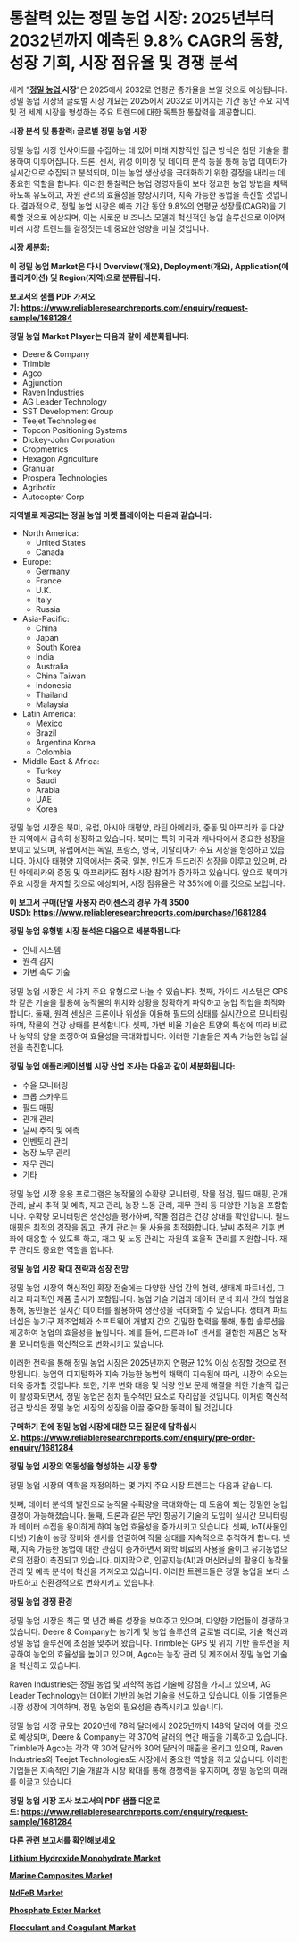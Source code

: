 <p><h1>통찰력 있는 정밀 농업 시장: 2025년부터 2032년까지 예측된 9.8% CAGR의 동향, 성장 기회, 시장 점유율 및 경쟁 분석</h1></p><p>세계 "<strong><a href="https://www.reliableresearchreports.com/precision-farming-nbsp--r1681284?utm_campaign=106&utm_medium=8&utm_source=Github&utm_content=ia&utm_term=18032025&utm_id=precision-farming">정밀 농업&nbsp;</a></strong><strong>시장</strong>"은 2025에서 2032로 연평균 증가율을 보일 것으로 예상됩니다. 정밀 농업 시장의 글로벌 시장 개요는 2025에서 2032로 이어지는 기간 동안 주요 지역 및 전 세계 시장을 형성하는 주요 트렌드에 대한 독특한 통찰력을 제공합니다.</p>
<p><strong>시장 분석 및 통찰력: 글로벌 정밀 농업 시장</strong></p>
<p><p>정밀 농업 시장 인사이트를 수집하는 데 있어 미래 지향적인 접근 방식은 첨단 기술을 활용하여 이루어집니다. 드론, 센서, 위성 이미징 및 데이터 분석 등을 통해 농업 데이터가 실시간으로 수집되고 분석되며, 이는 농업 생산성을 극대화하기 위한 결정을 내리는 데 중요한 역할을 합니다. 이러한 통찰력은 농업 경영자들이 보다 정교한 농업 방법을 채택하도록 유도하고, 자원 관리의 효율성을 향상시키며, 지속 가능한 농업을 촉진할 것입니다. 결과적으로, 정밀 농업 시장은 예측 기간 동안 9.8%의 연평균 성장률(CAGR)을 기록할 것으로 예상되며, 이는 새로운 비즈니스 모델과 혁신적인 농업 솔루션으로 이어져 미래 시장 트렌드를 결정짓는 데 중요한 영향을 미칠 것입니다.</p><a href="%7CAUTHORITHY_DOMAIN_URL%7C?utm_campaign=106&utm_medium=8&utm_source=Github&utm_content=ia&utm_term=18032025&utm_id=precision-farming"></a></p>
<p><strong>시장 세분화:</strong></p>
<p><strong>이 정밀 농업 Market은 다시 Overview(개요), Deployment(개요), Application(애플리케이션) 및 Region(지역)으로 분류됩니다.</strong></p>
<p><strong>보고서의 샘플 PDF 가져오기:&nbsp;<a href="https://www.reliableresearchreports.com/enquiry/request-sample/1681284?utm_campaign=106&utm_medium=8&utm_source=Github&utm_content=ia&utm_term=18032025&utm_id=precision-farming">https://www.reliableresearchreports.com/enquiry/request-sample/1681284</a></strong><strong></strong></p>
<p><strong>정밀 농업 Market Player는 다음과 같이 세분화됩니다:</strong></p>
<p><ul><li>Deere & Company</li><li>Trimble</li><li>Agco</li><li>Agjunction</li><li>Raven Industries</li><li>AG Leader Technology</li><li>SST Development Group</li><li>Teejet Technologies</li><li>Topcon Positioning Systems</li><li>Dickey-John Corporation</li><li>Cropmetrics</li><li>Hexagon Agriculture</li><li>Granular</li><li>Prospera Technologies</li><li>Agribotix</li><li>Autocopter Corp</li></ul></p>
<p><strong>지역별로 제공되는 정밀 농업 마켓 플레이어는 다음과 같습니다:</strong></p>
<p><ul>
    <li>
        North America:
        <ul>
            <li>United States</li>
            <li>Canada</li>
        </ul>
    </li>
    <li>
        Europe:
        <ul>
            <li>Germany</li>
            <li>France</li>
            <li>U.K.</li>
            <li>Italy</li>
            <li>Russia</li>
        </ul>
    </li>
    <li>
        Asia-Pacific:
        <ul>
            <li>China</li>
            <li>Japan</li>
            <li>South Korea</li>
            <li>India</li>
            <li>Australia</li>
            <li>China Taiwan</li>
            <li>Indonesia</li>
            <li>Thailand</li>
            <li>Malaysia</li>
        </ul>
    </li>
    <li>
        Latin America:
        <ul>
            <li>Mexico</li>
            <li>Brazil</li>
            <li>Argentina Korea</li>
            <li>Colombia</li>
        </ul>
    </li>
    <li>
        Middle East & Africa:
        <ul>
            <li>Turkey</li>
            <li>Saudi</li>
            <li>Arabia</li>
            <li>UAE</li>
            <li>Korea</li>
        </ul>
    </li>
    </ul></p>
<p><p>정밀 농업 시장은 북미, 유럽, 아시아 태평양, 라틴 아메리카, 중동 및 아프리카 등 다양한 지역에서 급속히 성장하고 있습니다. 북미는 특히 미국과 캐나다에서 중요한 성장을 보이고 있으며, 유럽에서는 독일, 프랑스, 영국, 이탈리아가 주요 시장을 형성하고 있습니다. 아시아 태평양 지역에서는 중국, 일본, 인도가 두드러진 성장을 이루고 있으며, 라틴 아메리카와 중동 및 아프리카도 점차 시장 참여가 증가하고 있습니다. 앞으로 북미가 주요 시장을 차지할 것으로 예상되며, 시장 점유율은 약 35%에 이를 것으로 보입니다.</p></p>
<p><strong>이 보고서 구매(단일 사용자 라이센스의 경우 가격 3500 USD):&nbsp;<a href="https://www.reliableresearchreports.com/purchase/1681284?utm_campaign=106&utm_medium=8&utm_source=Github&utm_content=ia&utm_term=18032025&utm_id=precision-farming">https://www.reliableresearchreports.com/purchase/1681284</a></strong></p>
<p><strong>정밀 농업 유형별 시장 분석은 다음으로 세분화됩니다:</strong></p>
<p><ul><li>안내 시스템</li><li>원격 감지</li><li>가변 속도 기술</li></ul></p>
<p><p>정밀 농업 시장은 세 가지 주요 유형으로 나눌 수 있습니다. 첫째, 가이드 시스템은 GPS와 같은 기술을 활용해 농작물의 위치와 상황을 정확하게 파악하고 농업 작업을 최적화합니다. 둘째, 원격 센싱은 드론이나 위성을 이용해 필드의 상태를 실시간으로 모니터링하며, 작물의 건강 상태를 분석합니다. 셋째, 가변 비율 기술은 토양의 특성에 따라 비료나 농약의 양을 조정하여 효율성을 극대화합니다. 이러한 기술들은 지속 가능한 농업 실천을 촉진합니다.</p></p>
<p><strong>정밀 농업 애플리케이션별 시장 산업 조사는 다음과 같이 세분화됩니다:</strong></p>
<p><ul><li>수율 모니터링</li><li>크롭 스카우트</li><li>필드 매핑</li><li>관개 관리</li><li>날씨 추적 및 예측</li><li>인벤토리 관리</li><li>농장 노무 관리</li><li>재무 관리</li><li>기타</li></ul></p>
<p><p>정밀 농업 시장 응용 프로그램은 농작물의 수확량 모니터링, 작물 점검, 필드 매핑, 관개 관리, 날씨 추적 및 예측, 재고 관리, 농장 노동 관리, 재무 관리 등 다양한 기능을 포함합니다. 수확량 모니터링은 생산성을 평가하며, 작물 점검은 건강 상태를 확인합니다. 필드 매핑은 최적의 경작을 돕고, 관개 관리는 물 사용을 최적화합니다. 날씨 추적은 기후 변화에 대응할 수 있도록 하고, 재고 및 노동 관리는 자원의 효율적 관리를 지원합니다. 재무 관리도 중요한 역할을 합니다.</p></p>
<p><strong>정밀 농업 시장 확대 전략과 성장 전망</strong></p>
<p><p>정밀 농업 시장의 혁신적인 확장 전술에는 다양한 산업 간의 협력, 생태계 파트너십, 그리고 파괴적인 제품 출시가 포함됩니다. 농업 기술 기업과 데이터 분석 회사 간의 협업을 통해, 농민들은 실시간 데이터를 활용하여 생산성을 극대화할 수 있습니다. 생태계 파트너십은 농기구 제조업체와 소프트웨어 개발자 간의 긴밀한 협력을 통해, 통합 솔루션을 제공하여 농업의 효율성을 높입니다. 예를 들어, 드론과 IoT 센서를 결합한 제품은 농작물 모니터링을 혁신적으로 변화시키고 있습니다.</p><p>이러한 전략을 통해 정밀 농업 시장은 2025년까지 연평균 12% 이상 성장할 것으로 전망됩니다. 농업의 디지털화와 지속 가능한 농법의 채택이 지속됨에 따라, 시장의 수요는 더욱 증가할 것입니다. 또한, 기후 변화 대응 및 식량 안보 문제 해결을 위한 기술적 접근이 활성화되면서, 정밀 농업은 점차 필수적인 요소로 자리잡을 것입니다. 이처럼 혁신적 접근 방식은 정밀 농업 시장의 성장을 이끌 중요한 동력이 될 것입니다.</p></p>
<p><strong>구매하기 전에 정밀 농업 시장에 대한 모든 질문에 답하십시오.&nbsp;<a href="https://www.reliableresearchreports.com/enquiry/pre-order-enquiry/1681284?utm_campaign=106&utm_medium=8&utm_source=Github&utm_content=ia&utm_term=18032025&utm_id=precision-farming">https://www.reliableresearchreports.com/enquiry/pre-order-enquiry/1681284</a></strong><strong></strong></p>
<p><strong>정밀 농업 시장의 역동성을 형성하는 시장 동향</strong></p>
<p><p>정밀 농업 시장의 역학을 재정의하는 몇 가지 주요 시장 트렌드는 다음과 같습니다. </p><p>첫째, 데이터 분석의 발전으로 농작물 수확량을 극대화하는 데 도움이 되는 정밀한 농업 결정이 가능해졌습니다. 둘째, 드론과 같은 무인 항공기 기술의 도입이 실시간 모니터링과 데이터 수집을 용이하게 하여 농업 효율성을 증가시키고 있습니다. 셋째, IoT(사물인터넷) 기술이 농장 장비와 센서를 연결하여 작물 상태를 지속적으로 추적하게 합니다. 넷째, 지속 가능한 농업에 대한 관심이 증가하면서 화학 비료의 사용을 줄이고 유기농업으로의 전환이 촉진되고 있습니다. 마지막으로, 인공지능(AI)과 머신러닝의 활용이 농작물 관리 및 예측 분석에 혁신을 가져오고 있습니다. 이러한 트렌드들은 정밀 농업을 보다 스마트하고 친환경적으로 변화시키고 있습니다.</p></p>
<p><strong>정밀 농업 경쟁 환경</strong></p>
<p><p>정밀 농업 시장은 최근 몇 년간 빠른 성장을 보여주고 있으며, 다양한 기업들이 경쟁하고 있습니다. Deere & Company는 농기계 및 농업 솔루션의 글로벌 리더로, 기술 혁신과 정밀 농업 솔루션에 초점을 맞추어 왔습니다. Trimble은 GPS 및 위치 기반 솔루션을 제공하여 농업의 효율성을 높이고 있으며, Agco는 농장 관리 및 제조에서 정밀 농업 기술을 혁신하고 있습니다.</p><p>Raven Industries는 정밀 농업 및 과학적 농업 기술에 강점을 가지고 있으며, AG Leader Technology는 데이터 기반의 농업 기술을 선도하고 있습니다. 이들 기업들은 시장 성장에 기여하며, 정밀 농업의 필요성을 충족시키고 있습니다.</p><p>정밀 농업 시장 규모는 2020년에 78억 달러에서 2025년까지 148억 달러에 이를 것으로 예상되며, Deere & Company는 약 370억 달러의 연간 매출을 기록하고 있습니다. Trimble과 Agco는 각각 약 30억 달러와 30억 달러의 매출을 올리고 있으며, Raven Industries와 Teejet Technologies도 시장에서 중요한 역할을 하고 있습니다. 이러한 기업들은 지속적인 기술 개발과 시장 확대를 통해 경쟁력을 유지하며, 정밀 농업의 미래를 이끌고 있습니다.</p></p>
<p><strong>정밀 농업 시장 조사 보고서의 PDF 샘플 다운로드:&nbsp;<a href="https://www.reliableresearchreports.com/enquiry/request-sample/1681284?utm_campaign=106&utm_medium=8&utm_source=Github&utm_content=ia&utm_term=18032025&utm_id=precision-farming">https://www.reliableresearchreports.com/enquiry/request-sample/1681284</a></strong></p>
<p><strong></strong></p>
<p><strong></strong></p>
<p><strong></strong></p>
<p><strong></strong></p>
<p><strong>다른 관련 보고서를 확인해보세요</strong></p>
<p><strong><p><a href="https://github.com/yepezkommakp/Market-Research-Report-List-1/blob/main/lithium-hydroxide-monohydrate-market.md?utm_campaign=106&utm_medium=8&utm_source=Github&utm_content=ia&utm_term=18032025&utm_id=precision-farming">Lithium Hydroxide Monohydrate Market</a></p><p><a href="https://github.com/warshatulang0/Market-Research-Report-List-1/blob/main/marine-composites-market.md?utm_campaign=106&utm_medium=8&utm_source=Github&utm_content=ia&utm_term=18032025&utm_id=precision-farming">Marine Composites Market</a></p><p><a href="https://github.com/minakibanov/Market-Research-Report-List-1/blob/main/ndfeb-market.md?utm_campaign=106&utm_medium=8&utm_source=Github&utm_content=ia&utm_term=18032025&utm_id=precision-farming">NdFeB Market</a></p><p><a href="https://github.com/gripeluigstt/Market-Research-Report-List-1/blob/main/phosphate-ester-market.md?utm_campaign=106&utm_medium=8&utm_source=Github&utm_content=ia&utm_term=18032025&utm_id=precision-farming">Phosphate Ester Market</a></p><p><a href="https://github.com/syiqvanyo/Market-Research-Report-List-1/blob/main/flocculant-and-coagulant-market.md?utm_campaign=106&utm_medium=8&utm_source=Github&utm_content=ia&utm_term=18032025&utm_id=precision-farming">Flocculant and Coagulant Market</a></p></strong></p>